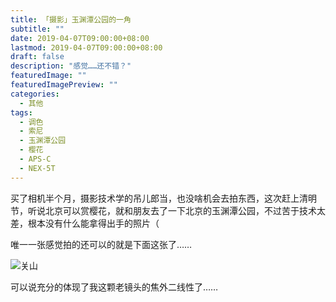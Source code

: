 ```yaml
---
title: 「摄影」玉渊潭公园的一角
subtitle: ""
date: 2019-04-07T09:00:00+08:00
lastmod: 2019-04-07T09:00:00+08:00
draft: false
description: "感觉……还不错？"
featuredImage: ""
featuredImagePreview: ""
categories: 
  - 其他
tags: 
  - 调色
  - 索尼
  - 玉渊潭公园
  - 樱花
  - APS-C
  - NEX-5T
---
```


<!--more-->

买了相机半个月，摄影技术学的吊儿郎当，也没啥机会去拍东西，这次赶上清明节，听说北京可以赏樱花，就和朋友去了一下北京的玉渊潭公园，不过苦于技术太差，根本没有什么能拿得出手的照片（

唯一一张感觉拍的还可以的就是下面这张了……

![关山](https://cdn.jsdelivr.net/gh/mouyase/Yojigen.Tech@master/static/assets/6/1.jpg)

可以说充分的体现了我这颗老镜头的焦外二线性了……